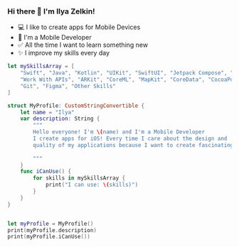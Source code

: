 ### Hi there 👋 I'm Ilya Zelkin!

- 💻 I like to create apps for Mobile Devices
- 📱 I'm a Mobile Developer
- ✅ All the time I want to learn something new
- ✨ I improve my skills every day


```Swift 
let mySkillsArray = [
	"Swift", "Java", "Kotlin", "UIKit", "SwiftUI", "Jetpack Compose", "MVC", "MVP", "MVVM",
	"Work With APIs", "ARKit", "CoreML", "MapKit", "CoreData", "CocoaPods", "HIG", "Firebase",
	"Git", "Figma", "Other Skills"
]

struct MyProfile: CustomStringConvertible {
	let name = "Ilya"
	var description: String {
		"""
		Hello everyone! I'm \(name) and I'm a Mobile Developer
		I create apps for iOS! Every time I care about the design and
		quality of my applications because I want to create fascinating apps!
		
		"""
	}
	func iCanUse() {
		for skills in mySkillsArray {
			print("I can use: \(skills)")
		}
	}
}


let myProfile = MyProfile()
print(myProfile.description)
print(myProfile.iCanUse())
